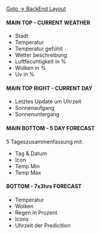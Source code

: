 [Goto -> BackEnd Layout](/backend/layout%20allocations.md)

#### MAIN TOP - CURRENT WEATHER

- Stadt
- Temperatur
- Temperatur gefühlt
- Wetter beschreibung
- Luftfecuhtigkeit in %
- Wolken in %
- Uv in %

#### MAIN TOP RIGHT - CURRENT DAY

- Letztes Update um Uhrzeit
- Sonnenaufgang
- Sonnenuntergang

#### MAIN BOTTOM - 5 DAY FORECAST

5 Tageszusammenfassung mit:

- Tag & Datum
- Icon
- Temp Min
- Temp Max

#### BOTTOM - 7x3hrs FORECAST

- Temperatur
- Wolken
- Regen in Prozent
- Icons
- Uhrzeit der Predicition
